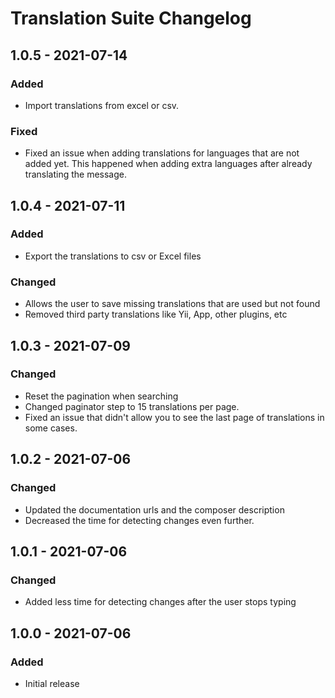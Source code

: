 # Translation Suite Changelog

## 1.0.5 - 2021-07-14
### Added
- Import translations from excel or csv.

### Fixed
- Fixed an issue when adding translations for languages that are not added yet. 
  This happened when adding extra languages after already translating the message.

## 1.0.4 - 2021-07-11
### Added
- Export the translations to csv or Excel files
### Changed
- Allows the user to save missing translations that are used but not found
- Removed third party translations like Yii, App, other plugins, etc

## 1.0.3 - 2021-07-09
### Changed
- Reset the pagination when searching
- Changed paginator step to 15 translations per page.
- Fixed an issue that didn't allow you to see the last page of translations in some cases.

## 1.0.2 - 2021-07-06
### Changed
- Updated the documentation urls and the composer description
- Decreased the time for detecting changes even further.

## 1.0.1 - 2021-07-06
### Changed
- Added less time for detecting changes after the user stops typing

## 1.0.0 - 2021-07-06
### Added
- Initial release